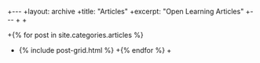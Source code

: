 +---
+layout: archive
+title: "Articles"
+excerpt: "Open Learning Articles"
+---
+
+<div class="tiles">
+{% for post in site.categories.articles %}
+  {% include post-grid.html %}
+{% endfor %}
+</div><!-- /.tiles -->
